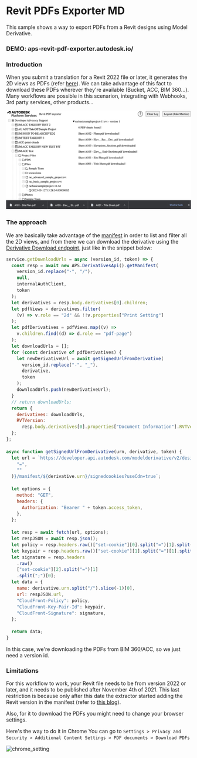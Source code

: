 # Revit PDFs Exporter MD

This sample shows a way to export PDFs from a Revit designs using Model Derivative.

### DEMO: aps-revit-pdf-exporter.autodesk.io/

### Introduction

When you submit a translation for a Revit 2022 file or later, it generates the 2D views as PDFs (refer [here](https://aps.autodesk.com/blog/advanced-option-rvtdwg-2d-views-svf2-post-job)).
We can take advantage of this fact to download these PDFs wherever they're available (Bucket, ACC, BIM 360...).
Many workflows are possible in this scenarion, integrating with Webhooks, 3rd party services, other products...

![thumbnail](./images/thumbnail.png)

### The approach

We are basically take advantage of the [manifest](https://aps.autodesk.com/en/docs/model-derivative/v2/reference/http/manifest/urn-manifest-GET/) in order to list and filter all the 2D views, and from there we can download the derivative using the [Derivative Download endpoint](https://aps.autodesk.com/en/docs/model-derivative/v2/reference/http/urn-manifest-derivativeUrn-signedcookies-GET/), just like in the snippet below:

```js
service.getDownloadUrls = async (version_id, token) => {
  const resp = await new APS.DerivativesApi().getManifest(
    version_id.replace("-", "/"),
    null,
    internalAuthClient,
    token
  );
  let derivatives = resp.body.derivatives[0].children;
  let pdfViews = derivatives.filter(
    (v) => v.role == "2d" && !!v.properties["Print Setting"]
  );
  let pdfDerivatives = pdfViews.map((v) =>
    v.children.find((d) => d.role == "pdf-page")
  );
  let downloadUrls = [];
  for (const derivative of pdfDerivatives) {
    let newDerivativeUrl = await getSignedUrlFromDerivative(
      version_id.replace("-", "_"),
      derivative,
      token
    );
    downloadUrls.push(newDerivativeUrl);
  }
  // return downloadUrls;
  return {
    derivatives: downloadUrls,
    RVTVersion:
      resp.body.derivatives[0].properties["Document Information"].RVTVersion,
  };
};

async function getSignedUrlFromDerivative(urn, derivative, token) {
  let url = `https://developer.api.autodesk.com/modelderivative/v2/designdata/${urn.replaceAll(
    "=",
    ""
  )}/manifest/${derivative.urn}/signedcookies?useCdn=true`;

  let options = {
    method: "GET",
    headers: {
      Authorization: "Bearer " + token.access_token,
    },
  };

  let resp = await fetch(url, options);
  let respJSON = await resp.json();
  let policy = resp.headers.raw()["set-cookie"][0].split("=")[1].split(";")[0];
  let keypair = resp.headers.raw()["set-cookie"][1].split("=")[1].split(";")[0];
  let signature = resp.headers
    .raw()
    ["set-cookie"][2].split("=")[1]
    .split(";")[0];
  let data = {
    name: derivative.urn.split("/").slice(-1)[0],
    url: respJSON.url,
    "CloudFront-Policy": policy,
    "CloudFront-Key-Pair-Id": keypair,
    "CloudFront-Signature": signature,
  };

  return data;
}
```

In this case, we're downloading the PDFs from BIM 360/ACC, so we just need a version id.

### Limitations

For this workflow to work, your Revit file needs to be from version 2022 or later, and it needs to be published after November 4th of 2021.
This last restriction is because only after this date the extractor started adding the Revit version in the manifest (refer to [this blog](https://aps.autodesk.com/blog/check-version-revit-file-hosted-cloud)).

Also, for it to download the PDFs you might need to change your browser settings.

Here's the way to do it in Chrome
You can go to `Settings > Privacy and Security > Additional Content Settings > PDF documents > Download PDFs`

![chrome_setting](./images/chrome_setting.png)

